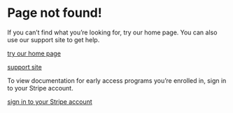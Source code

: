 # Page not found!

If you can’t find what you’re looking for, try our home page. You can also use our support site to get help.

[try our home page](/)

[support site](https://support.stripe.com/)

To view documentation for early access programs you’re enrolled in, sign in to your Stripe account.

[sign in to your Stripe account](https://dashboard.stripe.com/login?redirect=https%3A%2F%2Fdocs.stripe.com%2Fjs%2Forders%2Fremove_promotion_code_from_order)
